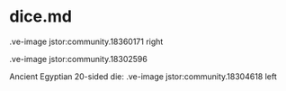 # dice.md


.ve-image jstor:community.18360171 right



.ve-image jstor:community.18302596


Ancient Egyptian 20-sided die:
.ve-image jstor:community.18304618 left